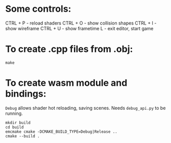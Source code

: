 # Some controls:
CTRL + P - reload shaders
CTRL + O - show collision shapes
CTRL + I - show wireframe
CTRL + U - show frametime
L - exit editor, start game


# To create .cpp files from .obj:
```
make
```
# To create wasm module and bindings:
`Debug` allows shader hot reloading, saving scenes. Needs `debug_api.py` to be running.
```
mkdir build
cd build
emcmake cmake -DCMAKE_BUILD_TYPE=Debug|Release ..
cmake --build .
```
